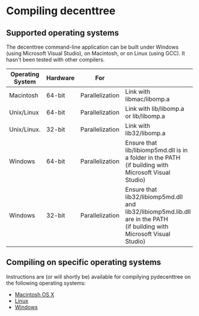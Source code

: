 <h1>Compiling decenttree</h1>
<h2>Supported operating systems</h2>
The decenttree command-line application can be built under Windows (using Microsoft Visual Studio),
on Macintosh, or on Linux (using GCC).  It hasn't been tested with other compilers.

| Operating System | Hardware | For             |            |
| ---------------- | -------- | --------------- | ---------- |
| Macintosh        | 64-bit   | Parallelization | Link with libmac/libomp.a |
| Unix/Linux       | 64-bit   | Parallelization | Link with lib/libomp.a or lib/libomp.a |
| Unix/Linux.      | 32-bit   | Parallelization | Link with lib32/libomp.a |
| Windows          | 64-bit   | Parallelization | Ensure that lib/libiomp5md.dll is in a folder in the PATH <br> (if building with Microsoft Visual Studio)|
| Windows          | 32-bit   | Parallelization | Ensure that lib32/libiomp5md.dll and lib32/libiomp5md.lib.dll are in the PATH<br>(if building with Microsoft Visual Studio) |

<h2>Compiling on specific operating systems</h2>
Instructions are (or will shortly be) available for compilying pydecenttree on the following operating systems:

 - [Macintosh OS X](Compilation_on_MacOS_X.md)
 - [Linux](Compilation_on_Linux.md)
 - [Windows](Compilation_on_Windows.md)


